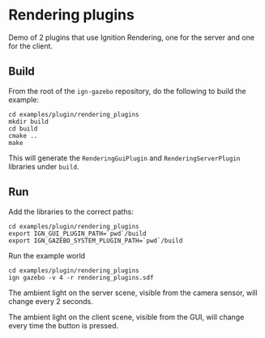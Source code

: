 # Rendering plugins

Demo of 2 plugins that use Ignition Rendering, one for the server and one for the client.

## Build

From the root of the `ign-gazebo` repository, do the following to build the example:

~~~
cd examples/plugin/rendering_plugins
mkdir build
cd build
cmake ..
make
~~~

This will generate the `RenderingGuiPlugin` and `RenderingServerPlugin` libraries under `build`.

## Run

Add the libraries to the correct paths:

~~~
cd examples/plugin/rendering_plugins
export IGN_GUI_PLUGIN_PATH=`pwd`/build
export IGN_GAZEBO_SYSTEM_PLUGIN_PATH=`pwd`/build
~~~

Run the example world

~~~
cd examples/plugin/rendering_plugins
ign gazebo -v 4 -r rendering_plugins.sdf
~~~

The ambient light on the server scene, visible from the camera sensor, will change every 2 seconds.

The ambient light on the client scene, visible from the GUI, will change every time the button is pressed.
